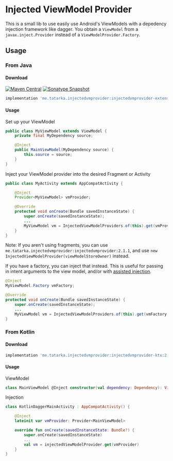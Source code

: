 # Injected ViewModel Provider
This is a small lib to use easily use Android's ViewModels with a depedency injection framework like dagger. You obtain a `ViewModel` from a `javax.inject.Provider` instead of a `ViewModelProvider.Factory`.

## Usage

### From Java

#### Download
[![Maven Central](https://img.shields.io/maven-central/v/me.tatarka.injectedvmprovider/injectedvmprovider.svg)](https://search.maven.org/search?q=g:me.tatarka.injectedvmprovider)
[![Sonatype Snapshot](https://img.shields.io/nexus/s/https/oss.sonatype.org/me.tatarka.injectedvmprovider/injectedvmprovider.svg)](https://oss.sonatype.org/content/repositories/snapshots/me/tatarka/injectedvmprovider/)

```groovy
implementation 'me.tatarka.injectedvmprovider:injectedvmprovider-extensions:2.1.1'
```

#### Usage

Set up your ViewModel
```java
public class MyViewModel extends ViewModel {
    private final MyDependency source;

    @Inject
    public MainViewModel(MyDependency source) {
        this.source = source;
    }
}
```

Inject your ViewModel provider into the desired Fragment or Activity
```java
public class MyActivity extends AppCompatActivity {

    @Inject
    Provider<MyViewModel> vmProvider;

    @Override
    protected void onCreate(Bundle savedInstanceState) {
        super.onCreate(savedInstanceState);
        ...
        MyViewModel vm = InjectedViewModelProviders.of(this).get(vmProvider);
    }
}
```
Note: If you aren't using fragments, you can use `me.tatarka.injectedvmprovider:injectedvmprovider:2.1.1`, and use `new InjectedViewModelProvider(viewModelStoreOwner)` instead.



If you have a factory, you can inject that instead. This is useful for passing in intent arguments to the view model, and/or with [assisted injection](https://github.com/square/AssistedInject).

```java
@Inject
MyViewModel.Factory vmFactory;

@Override
protected void onCreate(Bundle savedInstanceState) {
    super.onCreate(savedInstanceState);
    ...
    MyViewModel vm = InjectedViewModelProviders.of(this).get(vmFactory, factory -> factory.create("arg"));
}
```

### From Kotlin

#### Download
```groovy
implementation 'me.tatarka.injectedvmprovider:injectedvmprovider-ktx:2.1.1'
```

#### Usage

ViewModel
```kotlin
class MainViewModel @Inject constructor(val dependency: Dependency): ViewModel()
```

Injection
```kotlin
class KotlinDaggerMainActivity : AppCompatActivity() {

    @Inject
    lateinit var vmProvider: Provider<MainViewModel>

    override fun onCreate(savedInstanceState: Bundle?) {
        super.onCreate(savedInstanceState)
        ...
        val vm = injectedViewModelProvider.get(vmProvider)
    }
}
```
